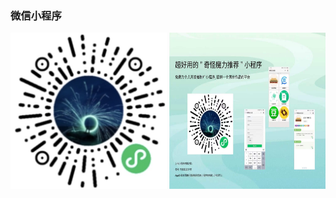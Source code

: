 ### 微信小程序 



<img src="/images/WX20230310-233342%402x.png" width = "250" height = "250"  />
<img src="/images/WechatIMG638.jpg" width = "250" height = "250"  /><br>
